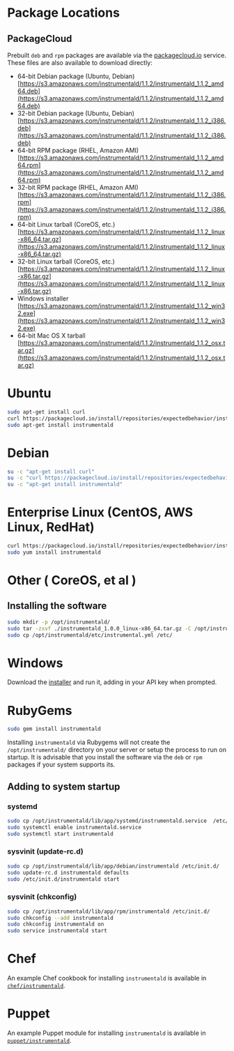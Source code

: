 # Package Locations

## PackageCloud

Prebuilt `deb` and `rpm` packages are available via the [packagecloud.io](https://packagecloud.io/) service. These files are also available to download directly:

* 64-bit Debian package (Ubuntu, Debian) [https://s3.amazonaws.com/instrumentald/1.1.2/instrumentald_1.1.2_amd64.deb](https://s3.amazonaws.com/instrumentald/1.1.2/instrumentald_1.1.2_amd64.deb)
* 32-bit Debian package (Ubuntu, Debian) [https://s3.amazonaws.com/instrumentald/1.1.2/instrumentald_1.1.2_i386.deb](https://s3.amazonaws.com/instrumentald/1.1.2/instrumentald_1.1.2_i386.deb)
* 64-bit RPM package (RHEL, Amazon AMI) [https://s3.amazonaws.com/instrumentald/1.1.2/instrumentald_1.1.2_amd64.rpm](https://s3.amazonaws.com/instrumentald/1.1.2/instrumentald_1.1.2_amd64.rpm)
* 32-bit RPM package (RHEL, Amazon AMI) [https://s3.amazonaws.com/instrumentald/1.1.2/instrumentald_1.1.2_i386.rpm](https://s3.amazonaws.com/instrumentald/1.1.2/instrumentald_1.1.2_i386.rpm)
* 64-bit Linux tarball (CoreOS, etc.) [https://s3.amazonaws.com/instrumentald/1.1.2/instrumentald_1.1.2_linux-x86_64.tar.gz](https://s3.amazonaws.com/instrumentald/1.1.2/instrumentald_1.1.2_linux-x86_64.tar.gz)
* 32-bit Linux tarball (CoreOS, etc.) [https://s3.amazonaws.com/instrumentald/1.1.2/instrumentald_1.1.2_linux-x86.tar.gz](https://s3.amazonaws.com/instrumentald/1.1.2/instrumentald_1.1.2_linux-x86.tar.gz)
* Windows installer [https://s3.amazonaws.com/instrumentald/1.1.2/instrumentald_1.1.2_win32.exe](https://s3.amazonaws.com/instrumentald/1.1.2/instrumentald_1.1.2_win32.exe)
* 64-bit Mac OS X tarball [https://s3.amazonaws.com/instrumentald/1.1.2/instrumentald_1.1.2_osx.tar.gz](https://s3.amazonaws.com/instrumentald/1.1.2/instrumentald_1.1.2_osx.tar.gz)

# Ubuntu

```sh
sudo apt-get install curl
curl https://packagecloud.io/install/repositories/expectedbehavior/instrumental/script.deb.sh | sudo bash
sudo apt-get install instrumentald
```

# Debian

```sh
su -c "apt-get install curl"
su -c "curl https://packagecloud.io/install/repositories/expectedbehavior/instrumental/script.deb.sh | bash"
su -c "apt-get install instrumentald"
```

# Enterprise Linux (CentOS, AWS Linux, RedHat)

```sh
curl https://packagecloud.io/install/repositories/expectedbehavior/instrumental/script.rpm.sh | sudo bash
sudo yum install instrumentald
```

# Other ( CoreOS, et al )

## Installing the software

```sh
sudo mkdir -p /opt/instrumentald/
sudo tar -zxvf ./instrumentald_1.0.0_linux-x86_64.tar.gz -C /opt/instrumentald/ --strip 1
sudo cp /opt/instrumentald/etc/instrumental.yml /etc/
```

# Windows

Download the [installer](https://s3.amazonaws.com/instrumentald/1.1.2/instrumentald_1.1.2_win32.exe) and run it, adding in your API key when prompted.

# RubyGems

```sh
sudo gem install instrumentald
```

Installing `instrumentald` via Rubygems will not create the `/opt/instrumentald/` directory on your server or setup the process to run on startup. It is advisable that you install the software via the `deb` or `rpm` packages if your system supports its.

## Adding to system startup

### systemd

```sh
sudo cp /opt/instrumentald/lib/app/systemd/instrumentald.service  /etc/systemd/system/
sudo systemctl enable instrumentald.service
sudo systemctl start instrumentald
```

### sysvinit (update-rc.d)

```sh
sudo cp /opt/instrumentald/lib/app/debian/instrumentald /etc/init.d/
sudo update-rc.d instrumentald defaults
sudo /etc/init.d/instrumentald start
```

### sysvinit (chkconfig)

```sh
sudo cp /opt/instrumentald/lib/app/rpm/instrumentald /etc/init.d/
sudo chkconfig --add instrumentald
sudo chkconfig instrumentald on
sudo service instrumentald start
```

# Chef

An example Chef cookbook for installing `instrumentald` is available in [`chef/instrumentald`](chef/instrumentald).

# Puppet

An example Puppet module for installing `instrumentald` is available in [`puppet/instrumentald`](puppet/instrumentald).
